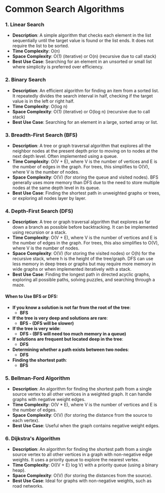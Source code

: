 # Common Search Algorithms

### 1. Linear Search
   - **Description**: A simple algorithm that checks each element in the list sequentially until the target value is found or the list ends. It does not require the list to be sorted.
   - **Time Complexity**: O(n)
   - **Space Complexity**: O(1) (iterative) or O(n) (recursive due to call stack)
   - **Best Use Case**: Searching for an element in an unsorted or small list where simplicity is preferred over efficiency.

### 2. Binary Search
   - **Description**: An efficient algorithm for finding an item from a sorted list. It repeatedly divides the search interval in half, checking if the target value is in the left or right half.
   - **Time Complexity**: O(log n)
   - **Space Complexity**: O(1) (iterative) or O(log n) (recursive due to call stack)
   - **Best Use Case**: Searching for an element in a large, sorted array or list.

### 3. Breadth-First Search (BFS)  
- **Description**: A tree or graph traversal algorithm that explores all the neighbor nodes at the present depth prior to moving on to nodes at the next depth level. Often implemented using a queue.  
- **Time Complexity**: O(V + E), where V is the number of vertices and E is the number of edges in the graph. For trees, this simplifies to O(V), where V is the number of nodes.  
- **Space Complexity**: O(V) (for storing the queue and visited nodes). BFS generally uses more memory than DFS due to the need to store multiple nodes at the same depth level in its queue.  
- **Best Use Case**: Finding the shortest path in unweighted graphs or trees, or exploring all nodes layer by layer.  

### 4. Depth-First Search (DFS)  
- **Description**: A tree or graph traversal algorithm that explores as far down a branch as possible before backtracking. It can be implemented using recursion or a stack.  
- **Time Complexity**: O(V + E), where V is the number of vertices and E is the number of edges in the graph. For trees, this also simplifies to O(V), where V is the number of nodes.  
- **Space Complexity**: O(V) (for storing the visited nodes) or O(h) for the recursive stack, where h is the height of the tree/graph. DFS can use less memory in deep trees or graphs but may require more memory in wide graphs or when implemented iteratively with a stack.  
- **Best Use Case**: Finding the longest path in directed acyclic graphs, exploring all possible paths, solving puzzles, and searching through a maze.  

#### When to Use BFS or DFS:
- **If you know a solution is not far from the root of the tree**: 
    - **BFS**
- **If the tree is very deep and solutions are rare**: 
    - **BFS - (DFS will be slower)**
- **If the tree is very wide**: 
    - **DFS - (BFS will need too much memory in a queue)**
- **If solutions are frequent but located deep in the tree**: 
    - **DFS**
- **Determining whether a path exists between two nodes**: 
    - **DFS**
- **Finding the shortest path**: 
    - **BFS** 

### 5. Bellman-Ford Algorithm 
- **Description**: An algorithm for finding the shortest path from a single source vertex to all other vertices in a weighted graph. It can handle graphs with negative weight edges.  
- **Time Complexity**: O(V * E), where V is the number of vertices and E is the number of edges.  
- **Space Complexity**: O(V) (for storing the distance from the source to each vertex).  
- **Best Use Case**: Useful when the graph contains negative weight edges.

### 6. Dijkstra's Algorithm
- **Description**: An algorithm for finding the shortest path from a single source vertex to all other vertices in a graph with non-negative edge weights. It uses a priority queue to explore the nearest vertex.  
- **Time Complexity**: O((V + E) log V) with a priority queue (using a binary heap).  
- **Space Complexity**: O(V) (for storing the distances from the source).  
- **Best Use Case**: Ideal for graphs with non-negative weights, such as road networks.

